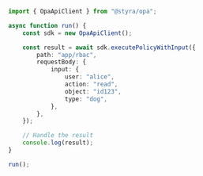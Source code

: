 <!-- Start SDK Example Usage [usage] -->
```typescript
import { OpaApiClient } from "@styra/opa";

async function run() {
    const sdk = new OpaApiClient();

    const result = await sdk.executePolicyWithInput({
        path: "app/rbac",
        requestBody: {
            input: {
                user: "alice",
                action: "read",
                object: "id123",
                type: "dog",
            },
        },
    });

    // Handle the result
    console.log(result);
}

run();

```
<!-- End SDK Example Usage [usage] -->